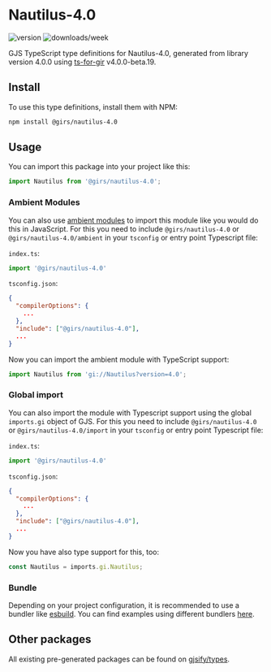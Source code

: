 
# Nautilus-4.0

![version](https://img.shields.io/npm/v/@girs/nautilus-4.0)
![downloads/week](https://img.shields.io/npm/dw/@girs/nautilus-4.0)


GJS TypeScript type definitions for Nautilus-4.0, generated from library version 4.0.0 using [ts-for-gir](https://github.com/gjsify/ts-for-gir) v4.0.0-beta.19.


## Install

To use this type definitions, install them with NPM:
```bash
npm install @girs/nautilus-4.0
```

## Usage

You can import this package into your project like this:
```ts
import Nautilus from '@girs/nautilus-4.0';
```

### Ambient Modules

You can also use [ambient modules](https://github.com/gjsify/ts-for-gir/tree/main/packages/cli#ambient-modules) to import this module like you would do this in JavaScript.
For this you need to include `@girs/nautilus-4.0` or `@girs/nautilus-4.0/ambient` in your `tsconfig` or entry point Typescript file:

`index.ts`:
```ts
import '@girs/nautilus-4.0'
```

`tsconfig.json`:
```json
{
  "compilerOptions": {
    ...
  },
  "include": ["@girs/nautilus-4.0"],
  ...
}
```

Now you can import the ambient module with TypeScript support: 

```ts
import Nautilus from 'gi://Nautilus?version=4.0';
```

### Global import

You can also import the module with Typescript support using the global `imports.gi` object of GJS.
For this you need to include `@girs/nautilus-4.0` or `@girs/nautilus-4.0/import` in your `tsconfig` or entry point Typescript file:

`index.ts`:
```ts
import '@girs/nautilus-4.0'
```

`tsconfig.json`:
```json
{
  "compilerOptions": {
    ...
  },
  "include": ["@girs/nautilus-4.0"],
  ...
}
```

Now you have also type support for this, too:

```ts
const Nautilus = imports.gi.Nautilus;
```

### Bundle

Depending on your project configuration, it is recommended to use a bundler like [esbuild](https://esbuild.github.io/). You can find examples using different bundlers [here](https://github.com/gjsify/ts-for-gir/tree/main/examples).

## Other packages

All existing pre-generated packages can be found on [gjsify/types](https://github.com/gjsify/types).

